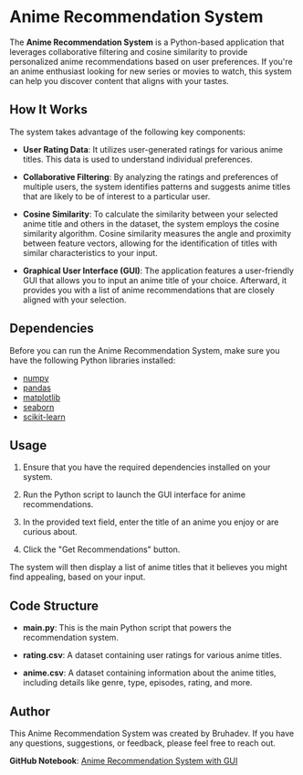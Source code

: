 # Anime Recommendation System

The **Anime Recommendation System** is a Python-based application that leverages collaborative filtering and cosine similarity to provide personalized anime recommendations based on user preferences. If you're an anime enthusiast looking for new series or movies to watch, this system can help you discover content that aligns with your tastes.

## How It Works

The system takes advantage of the following key components:

- **User Rating Data**: It utilizes user-generated ratings for various anime titles. This data is used to understand individual preferences.

- **Collaborative Filtering**: By analyzing the ratings and preferences of multiple users, the system identifies patterns and suggests anime titles that are likely to be of interest to a particular user.

- **Cosine Similarity**: To calculate the similarity between your selected anime title and others in the dataset, the system employs the cosine similarity algorithm. Cosine similarity measures the angle and proximity between feature vectors, allowing for the identification of titles with similar characteristics to your input.

- **Graphical User Interface (GUI)**: The application features a user-friendly GUI that allows you to input an anime title of your choice. Afterward, it provides you with a list of anime recommendations that are closely aligned with your selection.

## Dependencies

Before you can run the Anime Recommendation System, make sure you have the following Python libraries installed:

- [numpy](https://numpy.org/)
- [pandas](https://pandas.pydata.org/)
- [matplotlib](https://matplotlib.org/)
- [seaborn](https://seaborn.pydata.org/)
- [scikit-learn](https://scikit-learn.org/stable/)

## Usage

1. Ensure that you have the required dependencies installed on your system.

2. Run the Python script to launch the GUI interface for anime recommendations.

3. In the provided text field, enter the title of an anime you enjoy or are curious about.

4. Click the "Get Recommendations" button.

The system will then display a list of anime titles that it believes you might find appealing, based on your input.

## Code Structure

- **main.py**: This is the main Python script that powers the recommendation system.

- **rating.csv**: A dataset containing user ratings for various anime titles.

- **anime.csv**: A dataset containing information about the anime titles, including details like genre, type, episodes, rating, and more.

## Author

This Anime Recommendation System was created by Bruhadev. If you have any questions, suggestions, or feedback, please feel free to reach out.

**GitHub Notebook**: [Anime Recommendation System with GUI](https://nbviewer.org/github/Bruhadev45/Anime-Recommendation-System/blob/main/With%20GUI.ipynb)
